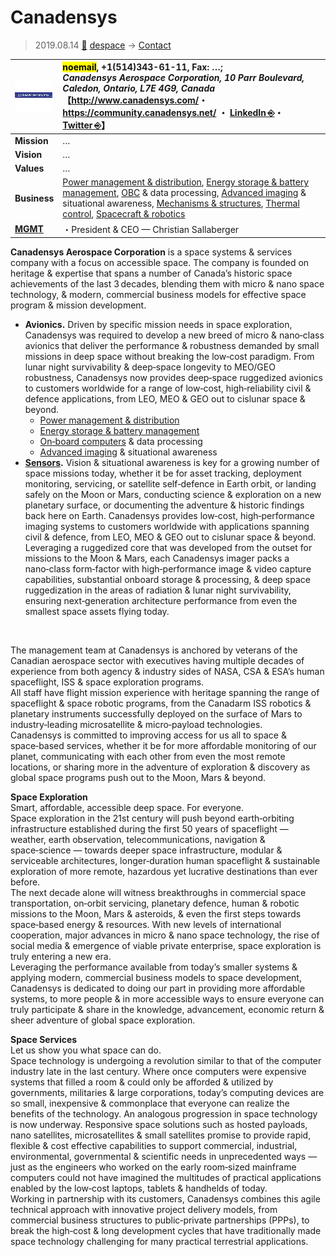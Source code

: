 # Canadensys
> 2019.08.14 [🚀](../index/index.md) [despace](index.md) → [Contact](contact.md)

|[![](f/con/c/canadensys_logo1_thumb.jpg)](f/con/c/canadensys_logo1.png)|<mark>noemail</mark>, +1(514)343-61-11, Fax: …;<br> *Canadensys Aerospace Corporation, 10 Parr Boulevard, Caledon, Ontario, L7E 4G9, Canada*<br> 【<http://www.canadensys.com/>・ <https://community.canadensys.net/> ・ [LinkedIn ⎆](https://www.linkedin.com/company/canadensys-aerospace-corporation/)・ [Twitter ⎆](https://twitter.com/canadensys)】|
|:--|:--|
|**Mission**|…|
|**Vision**|…|
|**Values**|…|
|**Business**|[Power management & distribution](sps.md), [Energy storage & battery management](eb.md), [OBC](obc.md) & data processing, [Advanced imaging](cam.md) & situational awareness, [Mechanisms & structures](sc.md), [Thermal control](tcs.md), [Spacecraft & robotics](sc.md)|
|**[MGMT](mgmt.md)**|・President & CEO — Christian Sallaberger|

**Canadensys Aerospace Corporation** is a space systems & services company with a focus on accessible space. The company is founded on heritage & expertise that spans a number of Canada’s historic space achievements of the last 3 decades, blending them with micro & nano space technology, & modern, commercial business models for effective space program & mission development.

   - **Avionics.** Driven by specific mission needs in space exploration, Canadensys was required to develop a new breed of micro  & nano‑class avionics that deliver the performance  & robustness demanded by small missions in deep space without breaking the low‑cost paradigm. From lunar night survivability & deep‑space longevity to MEO/GEO robustness, Canadensys now provides deep‑space ruggedized avionics to customers worldwide for a range of low‑cost, high‑reliability civil & defence applications, from LEO, MEO  & GEO out to cislunar space  & beyond.
      - [Power management & distribution](sps.md)
      - [Energy storage & battery management](eb.md)
      - [On‑board computers](obc.md) & data processing
      - [Advanced imaging](cam.md) & situational awareness
   - **[Sensors](cam.md).** Vision & situational awareness is key for a growing number of space missions today, whether it be for asset tracking, deployment monitoring, servicing, or satellite self‑defence in Earth orbit, or landing safely on the Moon or Mars, conducting science & exploration on a new planetary surface, or documenting the adventure  & historic findings back here on Earth. Canadensys provides low‑cost, high‑performance imaging systems to customers worldwide with applications spanning civil  & defence, from LEO, MEO & GEO out to cislunar space & beyond. Leveraging a ruggedized core that was developed from the outset for missions to the Moon  & Mars, each Canadensys imager packs a nano‑class form‑factor with high‑performance image & video capture capabilities, substantial onboard storage  & processing,  & deep space ruggedization in the areas of radiation  & lunar night survivability, ensuring next‑generation architecture performance from even the smallest space assets flying today.


<p style="page-break-after:always"> </p>

The management team at Canadensys is anchored by veterans of the Canadian aerospace sector with executives having multiple decades of experience from both agency & industry sides of NASA, CSA & ESA’s human spaceflight, ISS & space exploration programs.  
All staff have flight mission experience with heritage spanning the range of spaceflight & space robotic programs, from the Canadarm ISS robotics & planetary instruments successfully deployed on the surface of Mars to industry‑leading microsatellite & micro‑payload technologies.  
Canadensys is committed to improving access for us all to space & space‑based services, whether it be for more affordable monitoring of our planet, communicating with each other from even the most remote locations, or sharing more in the adventure of exploration & discovery as global space programs push out to the Moon, Mars & beyond.

**Space Exploration**  
Smart, affordable, accessible deep space. For everyone.  
Space exploration in the 21st century will push beyond earth‑orbiting infrastructure established during the first 50 years of spaceflight — weather, earth observation, telecommunications, navigation & space‑science — towards deeper space infrastructure, modular & serviceable architectures, longer‑duration human spaceflight & sustainable exploration of more remote, hazardous yet lucrative destinations than ever before.  
The next decade alone will witness breakthroughs in commercial space transportation, on‑orbit servicing, planetary defence, human & robotic missions to the Moon, Mars & asteroids, & even the first steps towards space‑based energy & resources. With new levels of international cooperation, major advances in micro & nano space technology, the rise of social media & emergence of viable private enterprise, space exploration is truly entering a new era.  
Leveraging the performance available from today’s smaller systems & applying modern, commercial business models to space development, Canadensys is dedicated to doing our part in providing more affordable systems, to more people & in more accessible ways to ensure everyone can truly participate & share in the knowledge, advancement, economic return & sheer adventure of global space exploration.

**Space Services**  
Let us show you what space can do.  
Space technology is undergoing a revolution similar to that of the computer industry late in the last century. Where once computers were expensive systems that filled a room & could only be afforded & utilized by governments, militaries & large corporations, today’s computing devices are so small, inexpensive & commonplace that everyone can realize the benefits of the technology. An analogous progression in space technology is now underway. Responsive space solutions such as hosted payloads, nano satellites, microsatellites & small satellites promise to provide rapid, flexible & cost effective capabilities to support commercial, industrial, environmental, governmental & scientific needs in unprecedented ways — just as the engineers who worked on the early room‑sized mainframe computers could not have imagined the multitudes of practical applications enabled by the low‑cost laptops, tablets & handhelds of today.  
Working in partnership with its customers, Canadensys combines this agile technical approach with innovative project delivery models, from commercial business structures to public‑private partnerships (PPPs), to break the high‑cost & long development cycles that have traditionally made space technology challenging for many practical terrestrial applications.
